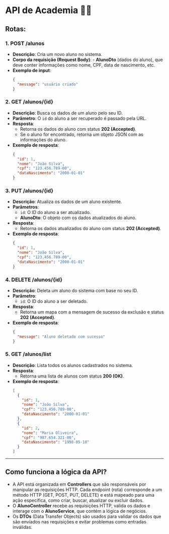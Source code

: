 # API de Academia 🏋️‍♀️

## Rotas:

### 1. **POST /alunos**
   - **Descrição**: Cria um novo aluno no sistema.
   - **Corpo da requisição (Request Body)**: 
    - **AlunoDto** (dados do aluno), que deve conter informações como nome, CPF, data de nascimento, etc.
   - **Exemplo de input**:
     ```json
     {
       "message": "usuário criado"
     }
     ```

### 2. **GET /alunos/{id}**
   - **Descrição**: Busca os dados de um aluno pelo seu ID.
   - **Parâmetro**: O `id` do aluno a ser recuperado é passado pela URL.
   - **Resposta**:
     - Retorna os dados do aluno com status **202 (Accepted)**.
     - Se o aluno for encontrado, retorna um objeto JSON com as informações do aluno.
   - **Exemplo de resposta**:
     ```json
     {
       "id": 1,
       "nome": "João Silva",
       "cpf": "123.456.789-00",
       "dataNascimento": "2000-01-01"
     }
     ```

### 3. **PUT /alunos/{id}**
   - **Descrição**: Atualiza os dados de um aluno existente.
   - **Parâmetros**:
     - `id`: O ID do aluno a ser atualizado.
     - **AlunoDto**: O objeto com os dados atualizados do aluno.
   - **Resposta**:
     - Retorna os dados atualizados do aluno com status **202 (Accepted)**.
   - **Exemplo de resposta**:
     ```json
     {
       "id": 1,
       "nome": "João Silva",
       "cpf": "123.456.789-00",
       "dataNascimento": "2000-01-01"
     }
     ```

### 4. **DELETE /alunos/{id}**
   - **Descrição**: Deleta um aluno do sistema com base no seu ID.
   - **Parâmetro**:
     - `id`: O ID do aluno a ser deletado.
   - **Resposta**:
     - Retorna um mapa com a mensagem de sucesso da exclusão e status **202 (Accepted)**.
   - **Exemplo de resposta**:
     ```json
     {
       "message": "Aluno deletado com sucesso"
     }
     ```

### 5. **GET /alunos/list**
   - **Descrição**: Lista todos os alunos cadastrados no sistema.
   - **Resposta**:
     - Retorna uma lista de alunos com status **200 (OK)**.
   - **Exemplo de resposta**:
     ```json
     [
       {
         "id": 1,
         "nome": "João Silva",
         "cpf": "123.456.789-00",
         "dataNascimento": "2000-01-01"
       },
       {
         "id": 2,
         "nome": "Maria Oliveira",
         "cpf": "987.654.321-00",
         "dataNascimento": "1998-05-10"
       }
     ]
     ```

---

## Como funciona a lógica da API?

- A API está organizada em **Controllers** que são responsáveis por manipular as requisições HTTP. Cada endpoint (rota) corresponde a um método HTTP (GET, POST, PUT, DELETE) e está mapeado para uma ação específica, como criar, buscar, atualizar ou excluir dados.
- O **AlunoController** recebe as requisições HTTP, valida os dados e interage com o **AlunoService**, que contém a lógica de negócios.
- Os **DTOs** (Data Transfer Objects) são usados para validar os dados que são enviados nas requisições e evitar problemas como entradas inválidas.
